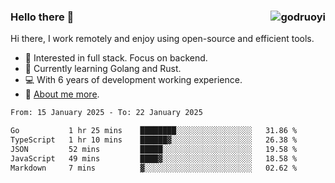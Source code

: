 ### Hello there 👋 <img align="right" src="https://github-readme-stats.vercel.app/api?username=godruoyi&show_icons=true" alt="godruoyi" />

Hi there, I work remotely and enjoy using open-source and efficient tools.

- 🔭 Interested in full stack. Focus on backend.
- 🌱 Currently learning Golang and Rust.
- 💻 With 6 years of development working experience.
- 👒 [About me more](https://godruoyi.com/posts/about-godruoyi).



<!--START_SECTION:waka-->

```txt
From: 15 January 2025 - To: 22 January 2025

Go           1 hr 25 mins    ████████░░░░░░░░░░░░░░░░░   31.86 %
TypeScript   1 hr 10 mins    ██████▓░░░░░░░░░░░░░░░░░░   26.38 %
JSON         52 mins         █████░░░░░░░░░░░░░░░░░░░░   19.58 %
JavaScript   49 mins         ████▓░░░░░░░░░░░░░░░░░░░░   18.58 %
Markdown     7 mins          ▓░░░░░░░░░░░░░░░░░░░░░░░░   02.62 %
```

<!--END_SECTION:waka-->
